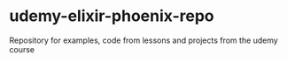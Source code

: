 # udemy-elixir-phoenix-repo

Repository for examples, code from lessons and projects from the udemy course
